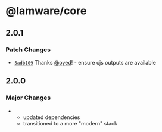 # @lamware/core

## 2.0.1

### Patch Changes

- [`5adb109`](https://github.com/evilkiwi/lamware/commit/5adb109bda6f843c317208aa332503a71ff304ba) Thanks [@oyed](https://github.com/oyed)! - ensure cjs outputs are available

## 2.0.0

### Major Changes

- - updated dependencies
  - transitioned to a more "modern" stack
